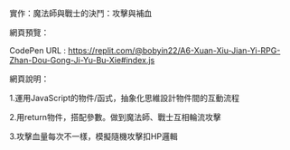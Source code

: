 實作：魔法師與戰士的決鬥：攻擊與補血

網頁預覽：

CodePen URL : https://replit.com/@bobyin22/A6-Xuan-Xiu-Jian-Yi-RPG-Zhan-Dou-Gong-Ji-Yu-Bu-Xie#index.js


網頁說明：

1.運用JavaScript的物件/函式，抽象化思維設計物件間的互動流程

2.用return物件，搭配參數。做到魔法師、戰士互相輪流攻擊

3.攻擊血量每次不一樣，模擬隨機攻擊扣HP邏輯
